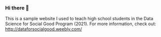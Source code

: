 ### Hi there 👋

This is a sample website I used to teach high school students in the Data Science for Social Good Program (2021). For more information, check out: http://dataforsocialgood.weebly.com/
